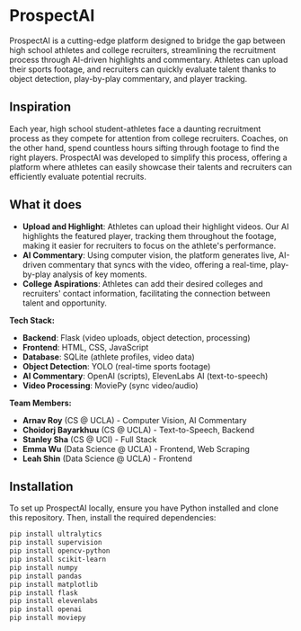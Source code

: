 # ProspectAI

ProspectAI is a cutting-edge platform designed to bridge the gap between high school athletes and college recruiters, streamlining the recruitment process through AI-driven highlights and commentary. Athletes can upload their sports footage, and recruiters can quickly evaluate talent thanks to object detection, play-by-play commentary, and player tracking.

## Inspiration

Each year, high school student-athletes face a daunting recruitment process as they compete for attention from college recruiters. Coaches, on the other hand, spend countless hours sifting through footage to find the right players. ProspectAI was developed to simplify this process, offering a platform where athletes can easily showcase their talents and recruiters can efficiently evaluate potential recruits.

## What it does

- **Upload and Highlight**: Athletes can upload their highlight videos. Our AI highlights the featured player, tracking them throughout the footage, making it easier for recruiters to focus on the athlete's performance.
- **AI Commentary**: Using computer vision, the platform generates live, AI-driven commentary that syncs with the video, offering a real-time, play-by-play analysis of key moments.
- **College Aspirations**: Athletes can add their desired colleges and recruiters' contact information, facilitating the connection between talent and opportunity.

**Tech Stack:**
- **Backend**: Flask (video uploads, object detection, processing)
- **Frontend**: HTML, CSS, JavaScript
- **Database**: SQLite (athlete profiles, video data)
- **Object Detection**: YOLO (real-time sports footage)
- **AI Commentary**: OpenAI (scripts), ElevenLabs AI (text-to-speech)
- **Video Processing**: MoviePy (sync video/audio)

**Team Members:**
- **Arnav Roy** (CS @ UCLA) - Computer Vision, AI Commentary
- **Choidorj Bayarkhuu** (CS @ UCLA) - Text-to-Speech, Backend
- **Stanley Sha** (CS @ UCI) - Full Stack
- **Emma Wu** (Data Science @ UCLA) - Frontend, Web Scraping
- **Leah Shin** (Data Science @ UCLA) - Frontend

## Installation

To set up ProspectAI locally, ensure you have Python installed and clone this repository. Then, install the required dependencies:

```bash
pip install ultralytics
pip install supervision
pip install opencv-python
pip install scikit-learn
pip install numpy
pip install pandas
pip install matplotlib
pip install flask
pip install elevenlabs
pip install openai
pip install moviepy
